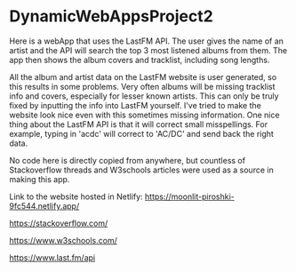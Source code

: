 # DynamicWebAppsProject2
Here is a webApp that uses the LastFM API. The user gives the name of an artist and the API will search the top 3 most listened albums from them. The app then shows the album covers and tracklist, including song lengths.

All the album and artist data on the LastFM website is user generated, so this results in some problems. Very often albums will be missing tracklist info and covers, especially for lesser known artists. This can only be truly fixed by inputting the info into LastFM yourself. I've tried to make the website look nice even with this sometimes missing information.
One nice thing about the LastFM API is that it will correct small misspellings. For example, typing in 'acdc' will correct to 'AC/DC' and send back the right data.

No code here is directly copied from anywhere, but countless of Stackoverflow threads and W3schools articles were used as a source in making this app.

Link to the website hosted in Netlify: https://moonlit-piroshki-9fc544.netlify.app/

https://stackoverflow.com/

https://www.w3schools.com/

https://www.last.fm/api
